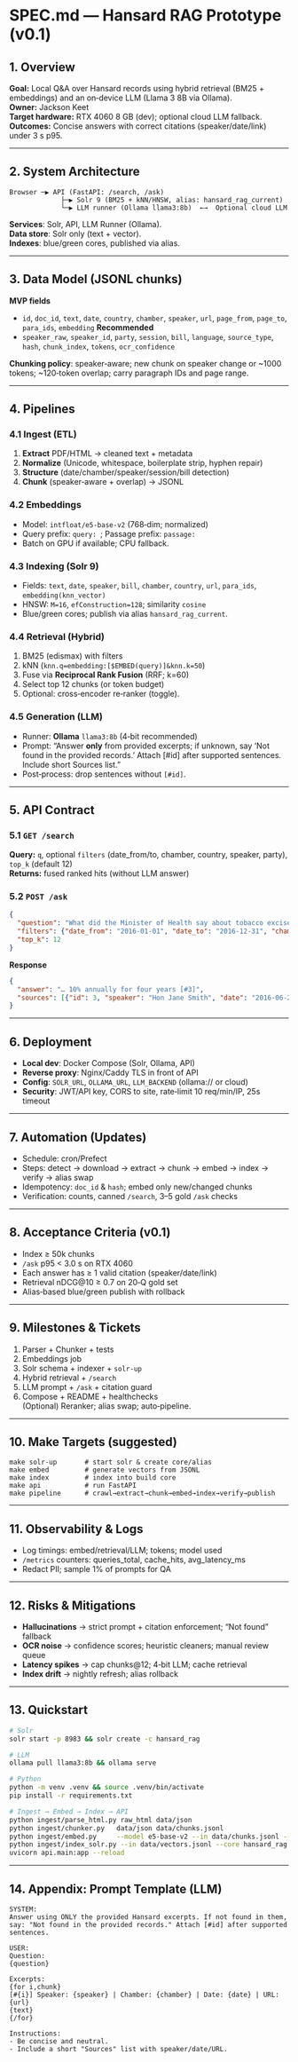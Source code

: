 # SPEC.md — Hansard RAG Prototype (v0.1)

## 1. Overview
**Goal:** Local Q&A over Hansard records using hybrid retrieval (BM25 + embeddings) and an on‑device LLM (Llama 3 8B via Ollama).  
**Owner:** Jackson Keet  
**Target hardware:** RTX 4060 8 GB (dev); optional cloud LLM fallback.  
**Outcomes:** Concise answers with correct citations (speaker/date/link) under 3 s p95.

---

## 2. System Architecture
```
Browser ─▶ API (FastAPI: /search, /ask)
             ├─▶ Solr 9 (BM25 + kNN/HNSW, alias: hansard_rag_current)
             └─▶ LLM runner (Ollama llama3:8b)  ←→  Optional cloud LLM
```
**Services**: Solr, API, LLM Runner (Ollama).  
**Data store**: Solr only (text + vector).  
**Indexes**: blue/green cores, published via alias.

---

## 3. Data Model (JSONL chunks)
**MVP fields**
- `id`, `doc_id`, `text`, `date`, `country`, `chamber`, `speaker`, `url`, `page_from`, `page_to`, `para_ids`, `embedding`
**Recommended**
- `speaker_raw`, `speaker_id`, `party`, `session`, `bill`, `language`, `source_type`, `hash`, `chunk_index`, `tokens`, `ocr_confidence`

**Chunking policy**: speaker‑aware; new chunk on speaker change or ~1000 tokens; ~120‑token overlap; carry paragraph IDs and page range.

---

## 4. Pipelines
### 4.1 Ingest (ETL)
1) **Extract** PDF/HTML → cleaned text + metadata  
2) **Normalize** (Unicode, whitespace, boilerplate strip, hyphen repair)  
3) **Structure** (date/chamber/speaker/session/bill detection)  
4) **Chunk** (speaker‑aware + overlap) → JSONL

### 4.2 Embeddings
- Model: `intfloat/e5-base-v2` (768‑dim; normalized)  
- Query prefix: `query: `; Passage prefix: `passage: `  
- Batch on GPU if available; CPU fallback.

### 4.3 Indexing (Solr 9)
- Fields: `text`, `date`, `speaker`, `bill`, `chamber`, `country`, `url`, `para_ids`, `embedding(knn_vector)`  
- HNSW: `M=16`, `efConstruction=128`; similarity `cosine`  
- Blue/green cores; publish via alias `hansard_rag_current`.

### 4.4 Retrieval (Hybrid)
1) BM25 (edismax) with filters  
2) kNN (`knn.q=embedding:[$EMBED(query)]&knn.k=50`)  
3) Fuse via **Reciprocal Rank Fusion** (RRF; k=60)  
4) Select top 12 chunks (or token budget)  
5) Optional: cross‑encoder re‑ranker (toggle).

### 4.5 Generation (LLM)
- Runner: **Ollama** `llama3:8b` (4‑bit recommended)  
- Prompt: “Answer **only** from provided excerpts; if unknown, say ‘Not found in the provided records.’ Attach [#id] after supported sentences. Include short Sources list.”  
- Post‑process: drop sentences without `[#id]`.

---

## 5. API Contract
### 5.1 `GET /search`
**Query:** `q`, optional `filters` (date_from/to, chamber, country, speaker, party), `top_k` (default 12)  
**Returns:** fused ranked hits (without LLM answer)

### 5.2 `POST /ask`
```json
{
  "question": "What did the Minister of Health say about tobacco excise in 2016?",
  "filters": {"date_from": "2016-01-01", "date_to": "2016-12-31", "chamber": "House", "country": "NZ"},
  "top_k": 12
}
```
**Response**
```json
{
  "answer": "… 10% annually for four years [#3]",
  "sources": [{"id": 3, "speaker": "Hon Jane Smith", "date": "2016-06-21", "url": "…"}]
}
```

---

## 6. Deployment
- **Local dev**: Docker Compose (Solr, Ollama, API)  
- **Reverse proxy**: Nginx/Caddy TLS in front of API  
- **Config**: `SOLR_URL`, `OLLAMA_URL`, `LLM_BACKEND` (ollama:// or cloud)  
- **Security**: JWT/API key, CORS to site, rate‑limit 10 req/min/IP, 25s timeout

---

## 7. Automation (Updates)
- Schedule: cron/Prefect  
- Steps: detect → download → extract → chunk → embed → index → verify → alias swap  
- Idempotency: `doc_id` & `hash`; embed only new/changed chunks  
- Verification: counts, canned `/search`, 3–5 gold `/ask` checks

---

## 8. Acceptance Criteria (v0.1)
- Index ≥ 50k chunks  
- `/ask` p95 < 3.0 s on RTX 4060  
- Each answer has ≥ 1 valid citation (speaker/date/link)  
- Retrieval nDCG@10 ≥ 0.7 on 20‑Q gold set  
- Alias‑based blue/green publish with rollback

---

## 9. Milestones & Tickets
1) Parser + Chunker + tests  
2) Embeddings job  
3) Solr schema + indexer + `solr-up`  
4) Hybrid retrieval + `/search`  
5) LLM prompt + `/ask` + citation guard  
6) Compose + README + healthchecks  
(Optional) Reranker; alias swap; auto‑pipeline.

---

## 10. Make Targets (suggested)
```
make solr-up       # start solr & create core/alias
make embed         # generate vectors from JSONL
make index         # index into build core
make api           # run FastAPI
make pipeline      # crawl→extract→chunk→embed→index→verify→publish
```

---

## 11. Observability & Logs
- Log timings: embed/retrieval/LLM; tokens; model used  
- `/metrics` counters: queries_total, cache_hits, avg_latency_ms  
- Redact PII; sample 1% of prompts for QA

---

## 12. Risks & Mitigations
- **Hallucinations** → strict prompt + citation enforcement; “Not found” fallback  
- **OCR noise** → confidence scores; heuristic cleaners; manual review queue  
- **Latency spikes** → cap chunks@12; 4‑bit LLM; cache retrieval  
- **Index drift** → nightly refresh; alias rollback

---

## 13. Quickstart
```bash
# Solr
solr start -p 8983 && solr create -c hansard_rag

# LLM
ollama pull llama3:8b && ollama serve

# Python
python -m venv .venv && source .venv/bin/activate
pip install -r requirements.txt

# Ingest → Embed → Index → API
python ingest/parse_html.py raw_html data/json
python ingest/chunker.py   data/json data/chunks.jsonl
python ingest/embed.py     --model e5-base-v2 --in data/chunks.jsonl --out data/vectors.jsonl
python ingest/index_solr.py --in data/vectors.jsonl --core hansard_rag
uvicorn api.main:app --reload
```

---

## 14. Appendix: Prompt Template (LLM)
```
SYSTEM:
Answer using ONLY the provided Hansard excerpts. If not found in them, say: "Not found in the provided records." Attach [#id] after supported sentences.

USER:
Question:
{question}

Excerpts:
{for i,chunk}
[#{i}] Speaker: {speaker} | Chamber: {chamber} | Date: {date} | URL: {url}
{text}
{/for}

Instructions:
- Be concise and neutral.
- Include a short "Sources" list with speaker/date/URL.
```

